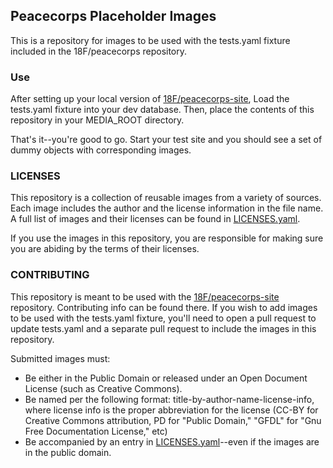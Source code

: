 ## Peacecorps Placeholder Images

This is a repository for images to be used with the tests.yaml fixture included in the 18F/peacecorps repository.

### Use

After setting up your local version of [18F/peacecorps-site](https://github.com/18F/peacecorps-site), Load the tests.yaml fixture into your dev database. Then, place the contents of this repository in your MEDIA_ROOT directory.

That's it--you're good to go. Start your test site and you should see a set of dummy objects with corresponding images.

### LICENSES

This repository is a collection of reusable images from a variety of sources. Each image includes the author and the license information in the file name. A full list of images and their licenses can be found in [LICENSES.yaml](LICENSES.yaml).

If you use the images in this repository, you are responsible for making sure you are abiding by the terms of their licenses.

### CONTRIBUTING

This repository is meant to be used with the [18F/peacecorps-site](https://github.com/18F/peacecorps-site) repository. Contributing info can be found there. If you wish to add images to be used with the tests.yaml fixture, you'll need to open a pull request to update tests.yaml and a separate pull request to include the images in this repository.

Submitted images must:
- Be either in the Public Domain or released under an Open Document License (such as Creative Commons).
- Be named per the following format: title-by-author-name-license-info, where license info is the proper abbreviation for the license (CC-BY for Creative Commons attribution, PD for "Public Domain," "GFDL" for "Gnu Free Documentation License," etc)
- Be accompanied by an entry in [LICENSES.yaml](LICENSES.yaml)--even if the images are in the public domain.